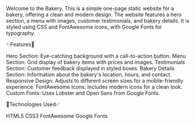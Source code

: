 Welcome to the Bakery. This is a simple one-page static website for a bakery, offering a clean and modern design. The website features a hero section, a menu with images, customer testimonials, and bakery details. It is styled using CSS and FontAwesome icons, with Google Fonts for typography.

✨Features🌟

Hero Section: Eye-catching background with a call-to-action button.
Menu Section: Grid display of bakery items with prices and images.
Testimonials Section: Customer feedback displayed in styled boxes.
Bakery Details Section: Information about the bakery's location, hours, and contact.
Responsive Design: Adjusts to different screen sizes for a mobile-friendly experience.
FontAwesome Icons: Includes modern icons for a clean look.
Custom Fonts: Uses Lobster and Open Sans from Google Fonts.

🫣Technologies Used✅

HTML5
CSS3
FontAwesome
Google Fonts
